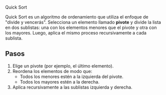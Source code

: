 Quick Sort


Quick Sort es un algoritmo de ordenamiento que utiliza el enfoque de "divide y vencerás". 
Selecciona un elemento llamado **pivote** y divide la lista en dos sublistas: 
una con los elementos menores que el pivote y otra con los mayores. 
Luego, aplica el mismo proceso recursivamente a cada sublista.

## Pasos
1. Elige un pivote (por ejemplo, el último elemento).
2. Reordena los elementos de modo que:
   - Todos los menores estén a la izquierda del pivote.
   - Todos los mayores estén a la derecha.
3. Aplica recursivamente a las sublistas izquierda y derecha.

